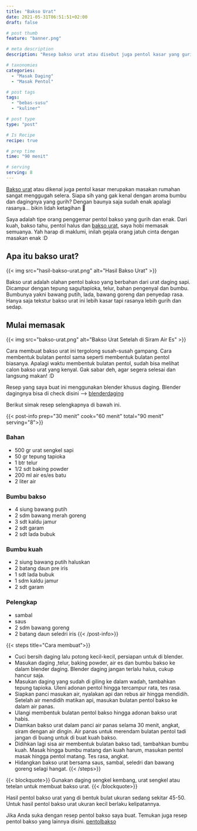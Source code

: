 ```yaml
---
title: "Bakso Urat"
date: 2021-05-31T06:51:51+02:00
draft: false

# post thumb
feature: "banner.png"

# meta description
description: "Resep bakso urat atau disebut juga pentol kasar yang gurih dan lezat. Pelajari selengkapnya disini cara membuat bakso ala rumahan yang padat dan kenyal."

# taxonomies
categories:
  - "Masak Daging"
  - "Masak Pentol"

# post tags
tags:
  - "bebas-susu"
  - "kuliner"

# post type
type: "post"

# Is Recipe
recipe: true

# prep time
time: "90 menit"

# serving
serving: 8
---
```

[Bakso urat](/resep/bakso-urat-ati-ampela/) atau dikenal juga pentol kasar merupakan masakan rumahan sangat menggugah selera. Siapa sih yang gak kenal dengan aroma bumbu dan dagingnya yang gurih? Dengan baunya saja sudah enak apalagi rasanya... bikin lidah ketagihan 🤤

Saya adalah tipe orang penggemar pentol bakso yang gurih dan enak. Dari kuah, bakso tahu, pentol halus dan [bakso urat](/resep/bakso-urat-jantung-ayam/), saya hobi memasak semuanya. Yah harap di maklumi, inilah gejala orang jatuh cinta dengan masakan enak :D

## Apa itu bakso urat?

{{< img src="hasil-bakso-urat.png" alt="Hasil Bakso Urat" >}}

Bakso urat adalah olahan pentol bakso yang berbahan dari urat daging sapi. Dicampur dengan tepung sagu/tapioka, telur, bahan pengenyal dan bumbu. Bumbunya yakni bawang putih, lada, bawang goreng dan penyedap rasa. Hanya saja tekstur bakso urat ini lebih kasar tapi rasanya lebih gurih dan sedap.

## Mulai memasak

{{< img src="bakso-urat.png" alt="Bakso Urat Setelah di Siram Air Es" >}}

Cara membuat bakso urat ini tergolong susah-susah gampang. Cara membentuk bulatan pentol sama seperti membentuk bulatan pentol biasanya. Apalagi waktu membentuk bulatan pentol, sudah bisa melihat calon bakso urat yang kenyal. Gak sabar deh, agar segera selesai dan langsung makan! :D

Resep yang saya buat ini menggunakan blender khusus daging. Blender dagingnya bisa di check disini --> [blenderdaging](https://s.click.aliexpress.com/e/_Arlt0r) 

Berikut simak resep selengkapnya di bawah ini.

{{< post-info prep="30 menit" cook="60 menit" total="90 menit" serving="8">}}

### Bahan

-   500 gr urat sengkel sapi
-   50 gr tepung tapioka
-   1 btr telur
-   1/2 sdt baking powder
-   200 ml air es/es batu
-   2 liter air

### Bumbu bakso

-   4 siung bawang putih
-   2 sdm bawang merah goreng
-   3 sdt kaldu jamur
-   2 sdt garam
-   2 sdt lada bubuk

### Bumbu kuah

-   2 siung bawang putih haluskan
-   2 batang daun pre iris
-   1 sdt lada bubuk
-   1 sdm kaldu jamur
-   2 sdt garam

### Pelengkap

-   sambal
-   saus
-   2 sdm bawang goreng
-   2 batang daun seledri iris
{{< /post-info>}}

{{< steps title="Cara membuat">}}
-   Cuci bersih daging lalu potong kecil-kecil, persiapan untuk di blender.
-   Masukan daging ,telur, baking powder, air es dan bumbu bakso ke dalam blender daging. Blender daging jangan terlalu halus, cukup hancur saja.
-   Masukan daging yang sudah di giling ke dalam wadah, tambahkan tepung tapioka. Uleni adonan pentol hingga tercampur rata, tes rasa.
-   Siapkan panci masukan air, nyalakan api dan rebus air hingga mendidih. Setelah air mendidih matikan api, masukan bulatan pentol bakso ke dalam air panas.
-   Ulangi membentuk bulatan pentol bakso hingga adonan bakso urat habis.
-   Diamkan bakso urat dalam panci air panas selama 30 menit, angkat, siram dengan air dingin. Air panas untuk merendam bulatan pentol tadi jangan di buang untuk di buat kuah bakso.
-   Didihkan lagi sisa air membentuk bulatan bakso tadi, tambahkan bumbu kuah. Masak hingga bumbu matang dan kuah harum, masukan pentol masak hingga pentol matang. Tes rasa, angkat.
- Hidangkan bakso urat bersama saus, sambal, seledri dan bawang goreng selagi hangat.
{{< /steps>}}

{{< blockquote>}}
Gunakan daging sengkel kembang, urat sengkel atau tetelan untuk membuat bakso urat.
{{< /blockquote>}}

Hasil pentol bakso urat yang di bentuk bulat ukuran sedang sekitar 45-50. Untuk hasil pentol bakso urat ukuran kecil berlaku kelipatannya.

Jika Anda suka dengan resep pentol bakso saya buat. Temukan juga resep pentol bakso yang lainnya disini. [pentolbakso](/categories/masak-pentol/)